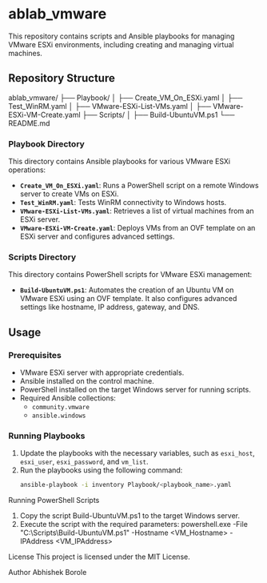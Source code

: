 # ablab_vmware

This repository contains scripts and Ansible playbooks for managing VMware ESXi environments, including creating and managing virtual machines.

## Repository Structure
ablab_vmware/ ├── Playbook/ │ ├── Create_VM_On_ESXi.yaml │ ├── Test_WinRM.yaml │ ├── VMware-ESXi-List-VMs.yaml │ ├── VMware-ESXi-VM-Create.yaml ├── Scripts/ │ ├── Build-UbuntuVM.ps1 └── README.md

### Playbook Directory

This directory contains Ansible playbooks for various VMware ESXi operations:

- **`Create_VM_On_ESXi.yaml`**: Runs a PowerShell script on a remote Windows server to create VMs on ESXi.
- **`Test_WinRM.yaml`**: Tests WinRM connectivity to Windows hosts.
- **`VMware-ESXi-List-VMs.yaml`**: Retrieves a list of virtual machines from an ESXi server.
- **`VMware-ESXi-VM-Create.yaml`**: Deploys VMs from an OVF template on an ESXi server and configures advanced settings.

### Scripts Directory

This directory contains PowerShell scripts for VMware ESXi management:

- **`Build-UbuntuVM.ps1`**: Automates the creation of an Ubuntu VM on VMware ESXi using an OVF template. It also configures advanced settings like hostname, IP address, gateway, and DNS.

## Usage

### Prerequisites

- VMware ESXi server with appropriate credentials.
- Ansible installed on the control machine.
- PowerShell installed on the target Windows server for running scripts.
- Required Ansible collections:
  - `community.vmware`
  - `ansible.windows`

### Running Playbooks

1. Update the playbooks with the necessary variables, such as `esxi_host`, `esxi_user`, `esxi_password`, and `vm_list`.
2. Run the playbooks using the following command:
   ```bash
   ansible-playbook -i inventory Playbook/<playbook_name>.yaml
   ```

Running PowerShell Scripts
1. Copy the script Build-UbuntuVM.ps1 to the target Windows server.
2. Execute the script with the required parameters:
powershell.exe -File "C:\Scripts\Build-UbuntuVM.ps1" -Hostname <VM_Hostname> -IPAddress <VM_IPAddress>

License
This project is licensed under the MIT License.

Author
Abhishek Borole